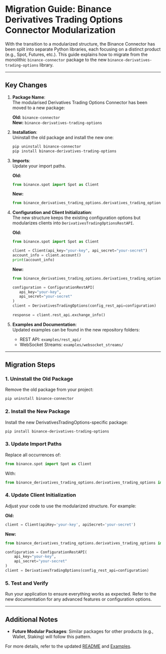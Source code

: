 # Migration Guide: Binance Derivatives Trading Options Connector Modularization

With the transition to a modularized structure, the Binance Connector has been split into separate Python libraries, each focusing on a distinct product (e.g., Spot, Futures, etc.). This guide explains how to migrate from the monolithic `binance-connector` package to the new `binance-derivatives-trading-options` library.

---

## Key Changes

1. **Package Name**:  
   The modularised Derivatives Trading Options Connector has been moved to a new package:

   **Old:** `binance-connector`  
   **New:** `binance-derivatives-trading-options`

2. **Installation**:  
   Uninstall the old package and install the new one:

   ```bash
   pip uninstall binance-connector
   pip install binance-derivatives-trading-options
   ```

3. **Imports**:  
   Update your import paths.  

   **Old:**

   ```python
   from binance.spot import Spot as Client
   ```

   **New:**

   ```python
   from binance_derivatives_trading_options.derivatives_trading_options import DerivativesTradingOptions, ConfigurationRestAPI
   ```

4. **Configuration and Client Initialization**:  
   The new structure keeps the existing configuration options but modularizes clients into `DerivativesTradingOptionsRestAPI`.  

   **Old:**

   ```python
   from binance.spot import Spot as Client

   client = Client(api_key="your-key", api_secret="your-secret")
   account_info = client.account()
   print(account_info)
   ```

   **New:**

   ```python
   from binance_derivatives_trading_options.derivatives_trading_options import DerivativesTradingOptions, ConfigurationRestAPI

   configuration = ConfigurationRestAPI(
      api_key="your-key",
      api_secret="your-secret"
   )
   client = DerivativesTradingOptions(config_rest_api=configuration)
      
   response = client.rest_api.exchange_info()
   ```

5. **Examples and Documentation**:  
   Updated examples can be found in the new repository folders:
   - REST API: `examples/rest_api/`
   - WebSocket Streams: `examples/websocket_streams/`

---

## Migration Steps

### 1. Uninstall the Old Package

Remove the old package from your project:

```bash
pip uninstall binance-connector
```

### 2. Install the New Package

Install the new DerivativesTradingOptions-specific package:

```bash
pip install binance-derivatives-trading-options
```

### 3. Update Import Paths

Replace all occurrences of:

```python
from binance.spot import Spot as Client
```

With:

```python
from binance_derivatives_trading_options.derivatives_trading_options import DerivativesTradingOptions
```

### 4. Update Client Initialization

Adjust your code to use the modularized structure. For example:

**Old:**

```python
client = Client(apiKey='your-key', apiSecret='your-secret')
```

**New:**

```python
from binance_derivatives_trading_options.derivatives_trading_options import DerivativesTradingOptions, ConfigurationRestAPI

configuration = ConfigurationRestAPI(
    api_key="your-key",
    api_secret="your-secret"
)
client = DerivativesTradingOptions(config_rest_api=configuration)
```

### 5. Test and Verify

Run your application to ensure everything works as expected. Refer to the new documentation for any advanced features or configuration options.

---

## Additional Notes

- **Future Modular Packages**: Similar packages for other products (e.g., Wallet, Staking) will follow this pattern.

For more details, refer to the updated [README](../README.md) and [Examples](../examples/).
